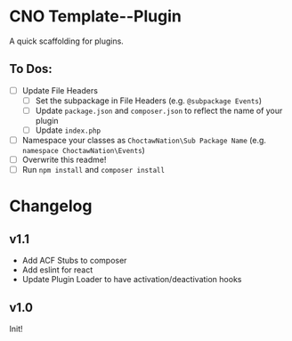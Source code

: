 # CNO Template--Plugin

A quick scaffolding for plugins.

## To Dos:

- [ ] Update File Headers
	- [ ] Set the subpackage in File Headers (e.g. `@subpackage Events`)
	- [ ] Update `package.json` and `composer.json` to reflect the name of your plugin
	- [ ] Update `index.php`
- [ ] Namespace your classes as `ChoctawNation\Sub Package Name` (e.g. `namespace ChoctawNation\Events`)
- [ ] Overwrite this readme!
- [ ] Run `npm install` and `composer install`

# Changelog

## v1.1

- Add ACF Stubs to composer
- Add eslint for react
- Update Plugin Loader to have activation/deactivation hooks

## v1.0

Init!
